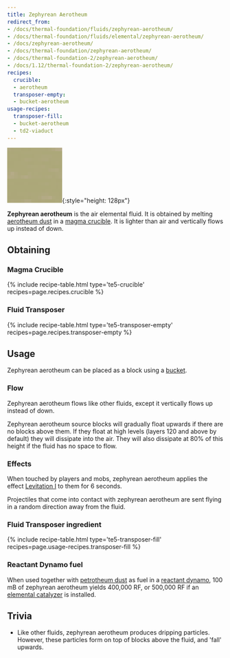 ```yaml
---
title: Zephyrean Aerotheum
redirect_from:
- /docs/thermal-foundation/fluids/zephyrean-aerotheum/
- /docs/thermal-foundation/fluids/elemental/zephyrean-aerotheum/
- /docs/zephyrean-aerotheum/
- /docs/thermal-foundation/zephyrean-aerotheum/
- /docs/thermal-foundation-2/zephyrean-aerotheum/
- /docs/1.12/thermal-foundation-2/zephyrean-aerotheum/
recipes:
  crucible:
  - aerotheum
  transposer-empty:
  - bucket-aerotheum
usage-recipes:
  transposer-fill:
  - bucket-aerotheum
  - td2-viaduct
---
```


![Zephyrean aerotheum](/assets/images/thermal-foundation-2/zephyrean-aerotheum.gif){:style="height: 128px"}


**Zephyrean aerotheum** is the air elemental fluid. It is obtained by melting
[aerotheum dust](/docs/1.12/thermal-foundation/aerotheum-dust/) in a [magma
crucible](/docs/1.12/thermal-expansion/magma-crucible/). It is lighter than air and vertically flows up
instead of down.


Obtaining
---------

### Magma Crucible
{% include recipe-table.html type='te5-crucible' recipes=page.recipes.crucible %}

### Fluid Transposer
{% include recipe-table.html type='te5-transposer-empty' recipes=page.recipes.transposer-empty %}


Usage
-----

Zephyrean aerotheum can be placed as a block using a
[bucket](https://minecraft.gamepedia.com/Bucket).

### Flow
Zephyrean aerotheum flows like other fluids, except it vertically flows up
instead of down.

Zephyrean aerotheum source blocks will gradually float upwards if there are no
blocks above them. If they float at high levels (layers 120 and above by
default) they will dissipate into the air. They will also dissipate at 80% of
this height if the fluid has no space to flow.

### Effects
When touched by players and mobs, zephyrean aerotheum applies the effect
[Levitation I](https://minecraft.gamepedia.com/Status_effect#Levitation) to them
for 6 seconds.

Projectiles that come into contact with zephyrean aerotheum are sent flying in a
random direction away from the fluid.

### Fluid Transposer ingredient
{% include recipe-table.html type='te5-transposer-fill' recipes=page.usage-recipes.transposer-fill %}

### Reactant Dynamo fuel
When used together with [petrotheum dust](/docs/1.12/thermal-foundation/petrotheum-dust/) as fuel in a
[reactant dynamo](/docs/1.12/thermal-expansion/reactant-dynamo/), 100 mB of zephyrean aerotheum yields
400,000 RF, or 500,000 RF if an [elemental
catalyzer](/docs/1.12/thermal-expansion/augment-elemental-catalyzer/) is installed.


Trivia
------

* Like other fluids, zephyrean aerotheum produces dripping particles. However,
  these particles form on top of blocks above the fluid, and 'fall' upwards.
